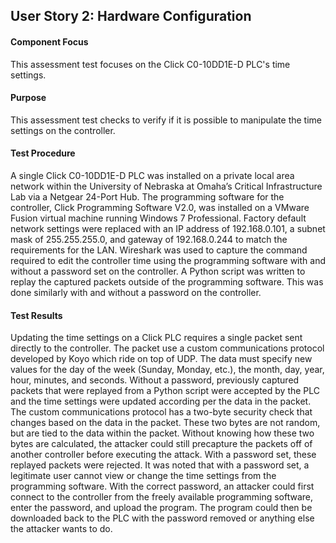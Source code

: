 ## User Story 2: Hardware Configuration

#### Component Focus
This assessment test focuses on the Click C0-10DD1E-D PLC's time settings.

#### Purpose
This assessment test checks to verify if it is possible to manipulate the time settings on the controller.

#### Test Procedure
A single Click C0-10DD1E-D PLC was installed on a private local area network within the University of Nebraska at Omaha’s Critical Infrastructure Lab via a Netgear 24-Port Hub.  The programming software for the controller, Click Programming Software V2.0, was installed on a VMware Fusion virtual machine running Windows 7 Professional.  Factory default network settings were replaced with an IP address of 192.168.0.101, a subnet mask of 255.255.255.0, and gateway of 192.168.0.244 to match the requirements for the LAN.  Wireshark was used to capture the command required to edit the controller time using the programming software with and without a password set on the controller.  A Python script was written to replay the captured packets outside of the programming software.  This was done similarly with and without a password on the controller.

#### Test Results
Updating the time settings on a Click PLC requires a single packet sent directly to the controller.  The packet use a custom communications protocol developed by Koyo which ride on top of UDP.  The data must specify new values for the day of the week (Sunday, Monday, etc.), the month, day, year, hour, minutes, and seconds. Without a password, previously captured packets that were replayed from a Python script were accepted by the PLC and the time settings were updated according per the data in the packet.  The custom communications protocol has a two-byte security check that changes based on the data in the packet. These two bytes are not random, but are tied to the data within the packet. Without knowing how these two bytes are calculated, the attacker could still precapture the packets off of another controller before executing the attack.  With a password set, these replayed packets were rejected.  It was noted that with a password set, a legitimate user cannot view or change the time settings from the programming software.  With the correct password, an attacker could first connect to the controller from the freely available programming software, enter the password, and upload the program.  The program could then be downloaded back to the PLC with the password removed or anything else the attacker wants to do. 
